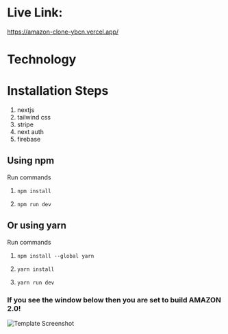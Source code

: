 # Live Link:
https://amazon-clone-ybcn.vercel.app/

# Technology


# Installation Steps

1) nextjs
2) tailwind css
3) stripe
4) next auth
5) firebase


## Using npm

Run commands

1) ```npm install```


2) ```npm run dev```


## Or using yarn

Run commands 

1) ```npm install --global yarn```

2) ```yarn install```

3) ```yarn run dev```


### If you see the window below then you are set to build AMAZON 2.0!

![Template Screenshot](TemplateScreenshot.jpg?raw=true "Template Screenshot")
